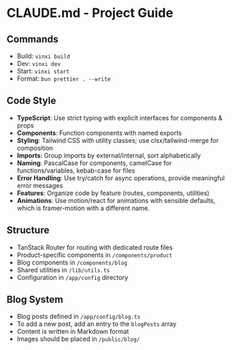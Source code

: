# CLAUDE.md - Project Guide

## Commands
- Build: `vinxi build`
- Dev: `vinxi dev` 
- Start: `vinxi start`
- Format: `bun prettier . --write`

## Code Style
- **TypeScript**: Use strict typing with explicit interfaces for components & props
- **Components**: Function components with named exports
- **Styling**: Tailwind CSS with utility classes; use clsx/tailwind-merge for composition
- **Imports**: Group imports by external/internal, sort alphabetically
- **Naming**: PascalCase for components, camelCase for functions/variables, kebab-case for files
- **Error Handling**: Use try/catch for async operations, provide meaningful error messages
- **Features**: Organize code by feature (routes, components, utilities)
- **Animations**: Use motion/react for animations with sensible defaults, which is framer-motion with a different name.

## Structure
- TanStack Router for routing with dedicated route files
- Product-specific components in `/components/product`
- Blog components in `/components/blog`
- Shared utilities in `/lib/utils.ts`
- Configuration in `/app/config` directory

## Blog System
- Blog posts defined in `/app/config/blog.ts`
- To add a new post, add an entry to the `blogPosts` array
- Content is written in Markdown format
- Images should be placed in `/public/blog/`